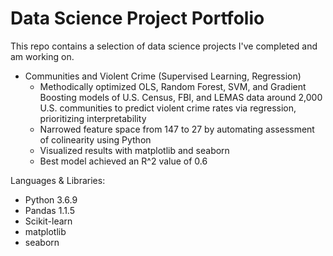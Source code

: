 # Data Science Project Portfolio

This repo contains a selection of data science projects I've completed and am working on.

* Communities and Violent Crime (Supervised Learning, Regression)
  * Methodically optimized OLS, Random Forest, SVM, and Gradient Boosting models of U.S. Census, FBI, and LEMAS data around 2,000 U.S. communities to predict violent crime rates via regression, prioritizing interpretability
  * Narrowed feature space from 147 to 27 by automating assessment of colinearity using Python
  * Visualized results with matplotlib and seaborn
  * Best model achieved an R^2 value of 0.6

Languages & Libraries:

* Python 3.6.9
* Pandas 1.1.5
* Scikit-learn
* matplotlib
* seaborn
